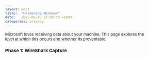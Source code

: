 ```yaml
---
layout: post
title:  "Hardening Windows"
date:   2025-06-16 21:00:00 +1000
categories: privacy
---
```


<style>
  body { font-size: 13px; }
  h1 { font-size: 19px !important; }
  h2 { font-size: 17px !important; }
  h3 { font-size: 15px !important; }
</style>

Microsoft loves receiving data about your machine. This page explores the level at which this occurs and whether its preventable.

### Phase 1: WireShark Capture
